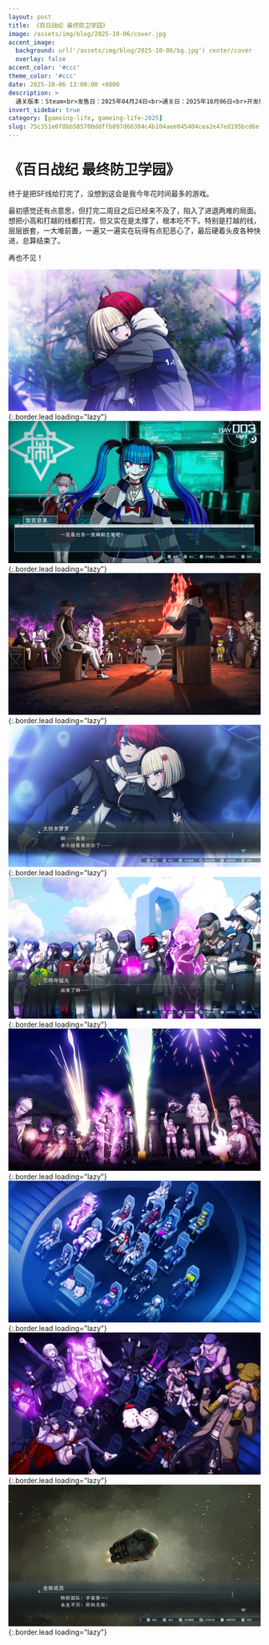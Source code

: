 ```yaml
---
layout: post
title: 《百日战纪 最终防卫学园》
image: /assets/img/blog/2025-10-06/cover.jpg
accent_image: 
  background: url('/assets/img/blog/2025-10-06/bg.jpg') center/cover
  overlay: false
accent_color: '#ccc'
theme_color: '#ccc'
date: 2025-10-06 13:00:00 +0800
description: >
  通关版本：Steam<br>发售日：2025年04月24日<br>通关日：2025年10月06日<br>开发商：Tookyo Games<br>发行商：Aniplex
invert_sidebar: true
category: [gameing-life, gameing-life-2025]
slug: 75c351e0f8bb585700ddffb897d66384c4b104aee045404cea2e47ed195bcd6e
---
```


# 《百日战纪 最终防卫学园》

终于是把SF线给打完了，没想到这会是我今年花时间最多的游戏。

最初感觉还有点意思，但打完二周目之后已经来不及了，陷入了进退两难的局面。想把小高和打越的线都打完，但又实在是太撑了，根本吃不下。特别是打越的线，层层嵌套，一大堆前置，一遍又一遍实在玩得有点犯恶心了，最后硬着头皮各种快进，总算结束了。

再也不见！

![](/assets/img/blog/2025-10-06/1.jpg){:.border.lead loading="lazy"}
![](/assets/img/blog/2025-10-06/2.jpg){:.border.lead loading="lazy"}
![](/assets/img/blog/2025-10-06/3.jpg){:.border.lead loading="lazy"}
![](/assets/img/blog/2025-10-06/4.jpg){:.border.lead loading="lazy"}
![](/assets/img/blog/2025-10-06/5.jpg){:.border.lead loading="lazy"}
![](/assets/img/blog/2025-10-06/6.jpg){:.border.lead loading="lazy"}
![](/assets/img/blog/2025-10-06/7.jpg){:.border.lead loading="lazy"}
![](/assets/img/blog/2025-10-06/8.jpg){:.border.lead loading="lazy"}
![](/assets/img/blog/2025-10-06/9.jpg){:.border.lead loading="lazy"}